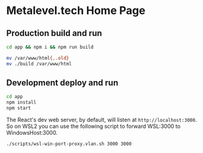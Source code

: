 # Metalevel.tech Home Page


## Production build and run

```bash
cd app && npm i && npm run build
```

```bash
mv /var/www/html{,.old}
mv ./build /var/www/html
```

## Development deploy and run

```bash
cd app
npm install
npm start
```

The React's dev web server, by default, will listen at `http://localhost:3000`. So on WSL2 you can use the following script to forward WSL:3000 to WindowsHost:3000.

```
./scripts/wsl-win-port-proxy.vlan.sh 3000 3000
```


